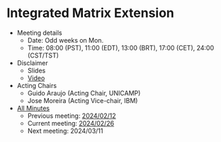 
# Integrated Matrix Extension

* Meeting details
  * Date: Odd weeks on Mon.
  * Time: 08:00 (PST), 11:00 (EDT), 13:00 (BRT), 17:00 (CET), 24:00 (CST/TST)
* Disclaimer
  * Slides
  * [Video](https://drive.google.com/file/d/1NddUrkHPJukhUo8OeD7uvrWCqRaMt9zx/view) 
* Acting Chairs
  * Guido Araujo  (Acting Chair, UNICAMP)
  * Jose Moreira  (Acting Vice-chair, IBM)
* [All Minutes](https://github.com/riscv-admin/integrated-matrix-extension/wiki/IME-TG-Minutes)
  * Previous meeting: [2024/02/12](https://github.com/riscv-admin/integrated-matrix-extension/wiki/IME-TG-Minutes#20240212)
  * Current meeting: [2024/02/26](https://github.com/riscv-admin/integrated-matrix-extension/wiki/IME-TG-Minutes#20240226)
  * Next meeting: 2024/03/11


